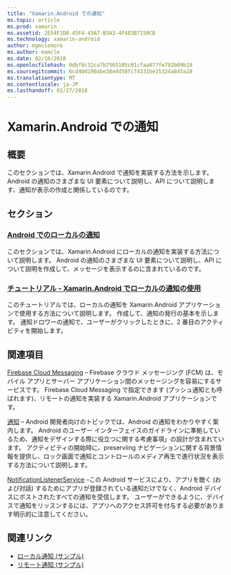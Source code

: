 ```yaml
---
title: "Xamarin.Android での通知"
ms.topic: article
ms.prod: xamarin
ms.assetid: 2E54F1D0-45F4-43A7-B3A3-4F483B7150CB
ms.technology: xamarin-android
author: mgmclemore
ms.author: mamcle
ms.date: 02/16/2018
ms.openlocfilehash: 0dbf8c32ca7b7565105c01cfaa077fe792b09b18
ms.sourcegitcommit: 6cd40d190abe38edd50fc74331be15324a845a28
ms.translationtype: MT
ms.contentlocale: ja-JP
ms.lasthandoff: 02/27/2018
---
```

# <a name="notifications-in-xamarinandroid"></a>Xamarin.Android での通知

<a name="Overview" />

## <a name="overview"></a>概要

このセクションでは、Xamarin.Android で通知を実装する方法を示します。
Android の通知のさまざまな UI 要素について説明し、API について説明します、通知が表示の作成と関係しているのです。

<a name="Sections" />

## <a name="sections"></a>セクション

### <a name="local-notifications-in-androidlocal-notificationsmd"></a>[Android でのローカルの通知](local-notifications.md)

このセクションでは、Xamarin.Android にローカルの通知を実装する方法について説明します。 Android の通知のさまざまな UI 要素について説明し、API について説明を作成して、メッセージを表示するのに含まれているのです。 

### <a name="walkthrough---using-local-notifications-in-xamarinandroidlocal-notifications-walkthroughmd"></a>[チュートリアル - Xamarin.Android でローカルの通知の使用](local-notifications-walkthrough.md)  
 
このチュートリアルでは、ローカルの通知を Xamarin.Android アプリケーションで使用する方法について説明します。 作成して、通知の発行の基本を示します。 通知ドロワーの通知で、ユーザーがクリックしたときに、2 番目のアクティビティを開始します。 


## <a name="for-further-reading"></a>関連項目

[Firebase Cloud Messaging](~/android/data-cloud/google-messaging/firebase-cloud-messaging.md) &ndash; Firebase クラウド メッセージング (FCM) は、モバイル アプリとサーバー アプリケーション間のメッセージングを容易にするサービスです。 Firebase Cloud Messaging で指定できます (プッシュ通知とも呼ばれます)、リモートの通知を実装する Xamarin.Android アプリケーションです。

[通知](http://developer.android.com/guide/topics/ui/notifiers/notifications.html) &ndash; Android 開発者向けのトピックでは、Android の通知をわかりやすく案内します。 Android のユーザー インターフェイスのガイドラインに準拠しているため、通知をデザインする際に役立つに関する考慮事項」の設計が含まれています。 アクティビティの開始時に、preserviing ナビゲーションに関する背景情報を提供し、ロック画面で通知とコントロールのメディア再生で進行状況を表示する方法について説明します。 

[NotificationListenerService](https://developer.xamarin.com/api/type/Android.Service.Notification.NotificationListenerService/) &ndash;この Android サービスにより、アプリを聴く (および対話) するためにアプリが登録されている通知だけでなく、Android デバイスにポストされたすべての通知を受信します。 ユーザーができるように、デバイスで通知をリッスンするには、アプリへのアクセス許可を付与する必要があります明示的に注意してください。





## <a name="related-links"></a>関連リンク

- [ローカル通知 (サンプル)](https://developer.xamarin.com/samples/monodroid/LocalNotifications/)
- [リモート通知 (サンプル)](https://developer.xamarin.com/samples/monodroid/RemoteNotifications/)
